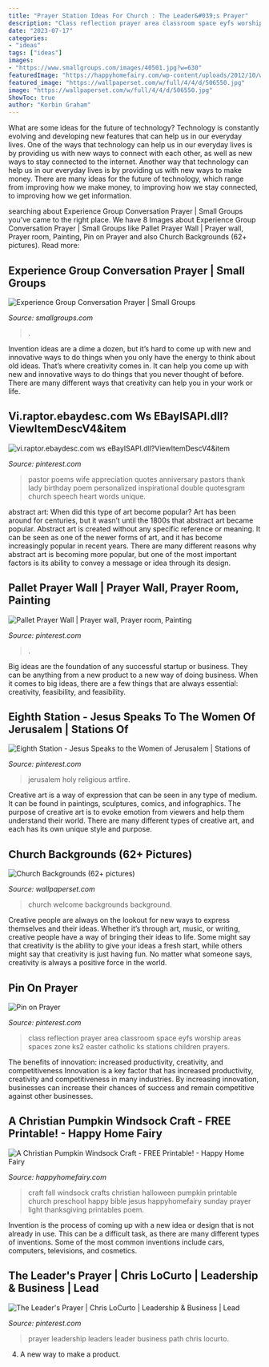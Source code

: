 ```yaml
---
title: "Prayer Station Ideas For Church : The Leader&#039;s Prayer"
description: "Class reflection prayer area classroom space eyfs worship areas spaces zone ks2 easter catholic ks stations children prayers"
date: "2023-07-17"
categories:
- "ideas"
tags: ["ideas"]
images:
- "https://www.smallgroups.com/images/40501.jpg?w=630"
featuredImage: "https://happyhomefairy.com/wp-content/uploads/2012/10/windsock-41.jpg"
featured_image: "https://wallpaperset.com/w/full/4/4/d/506550.jpg"
image: "https://wallpaperset.com/w/full/4/4/d/506550.jpg"
ShowToc: true
author: "Korbin Graham"
---
```



What are some ideas for the future of technology?
Technology is constantly evolving and developing new features that can help us in our everyday lives. One of the ways that technology can help us in our everyday lives is by providing us with new ways to connect with each other, as well as new ways to stay connected to the internet. Another way that technology can help us in our everyday lives is by providing us with new ways to make money. There are many ideas for the future of technology, which range from improving how we make money, to improving how we stay connected, to improving how we get information.

	

		
searching about Experience Group Conversation Prayer | Small Groups you've came to the right place. We have 8 Images about Experience Group Conversation Prayer | Small Groups like Pallet Prayer Wall | Prayer wall, Prayer room, Painting, Pin on Prayer and also Church Backgrounds (62+ pictures). Read more:
		
    
## Experience Group Conversation Prayer | Small Groups

<img loading=lazy src="https://www.smallgroups.com/images/40501.jpg?w=630" onerror="this.onerror=null;this.src='https://tse1.mm.bing.net/th?id=OIP.Yn7VGTf_YfitkIjkN-qWEwHaHa&amp;pid=15.1';" alt="Experience Group Conversation Prayer | Small Groups">

_Source: smallgroups.com_

>. 

	

Invention ideas are a dime a dozen, but it’s hard to come up with new and innovative ways to do things when you only have the energy to think about old ideas. That’s where creativity comes in. It can help you come up with new and innovative ways to do things that you never thought of before. There are many different ways that creativity can help you in your work or life.

    
## Vi.raptor.ebaydesc.com Ws EBayISAPI.dll?ViewItemDescV4&amp;item

<img loading=lazy src="https://i.pinimg.com/736x/db/d6/07/dbd607217007e128aeb16f2226f1a386.jpg" onerror="this.onerror=null;this.src='https://tse1.mm.bing.net/th?id=OIP.N43UncuWw4onIsJMz3eZlwHaFO&amp;pid=15.1';" alt="vi.raptor.ebaydesc.com ws eBayISAPI.dll?ViewItemDescV4&amp;item">

_Source: pinterest.com_

>pastor poems wife appreciation quotes anniversary pastors thank lady birthday poem personalized inspirational double quotesgram church speech heart words unique. 

	

abstract art: When did this type of art become popular?
Art has been around for centuries, but it wasn’t until the 1800s that abstract art became popular. Abstract art is created without any specific reference or meaning. It can be seen as one of the newer forms of art, and it has become increasingly popular in recent years. There are many different reasons why abstract art is becoming more popular, but one of the most important factors is its ability to convey a message or idea through its design.

    
## Pallet Prayer Wall | Prayer Wall, Prayer Room, Painting

<img loading=lazy src="https://i.pinimg.com/736x/dc/5b/0e/dc5b0e129067453c3d820528ad3cf511--prayer-wall-diy-upcycling.jpg" onerror="this.onerror=null;this.src='https://tse3.mm.bing.net/th?id=OIP.BObwrLu8cPEFbfEG8u8bhAHaHa&amp;pid=15.1';" alt="Pallet Prayer Wall | Prayer wall, Prayer room, Painting">

_Source: pinterest.com_

>. 

	

Big ideas are the foundation of any successful startup or business. They can be anything from a new product to a new way of doing business. When it comes to big ideas, there are a few things that are always essential: creativity, feasibility, and feasibility.

    
## Eighth Station - Jesus Speaks To The Women Of Jerusalem | Stations Of

<img loading=lazy src="https://i.pinimg.com/736x/d2/dd/c4/d2ddc4d5888c483e27eb3449fc2bebe5--design-patterns-jerusalem.jpg" onerror="this.onerror=null;this.src='https://tse2.mm.bing.net/th?id=OIP.YdBwApo8gGFChJsxoX4OlgAAAA&amp;pid=15.1';" alt="Eighth Station - Jesus Speaks to the Women of Jerusalem | Stations of">

_Source: pinterest.com_

>jerusalem holy religious artfire. 

	

Creative art is a way of expression that can be seen in any type of medium. It can be found in paintings, sculptures, comics, and infographics. The purpose of creative art is to evoke emotion from viewers and help them understand their world. There are many different types of creative art, and each has its own unique style and purpose.

    
## Church Backgrounds (62+ Pictures)

<img loading=lazy src="https://wallpaperset.com/w/full/4/4/d/506550.jpg" onerror="this.onerror=null;this.src='https://tse3.mm.bing.net/th?id=OIP.feulwvlmBGcsdf54491bgQHaEK&amp;pid=15.1';" alt="Church Backgrounds (62+ pictures)">

_Source: wallpaperset.com_

>church welcome backgrounds background. 

	

Creative people are always on the lookout for new ways to express themselves and their ideas. Whether it’s through art, music, or writing, creative people have a way of bringing their ideas to life. Some might say that creativity is the ability to give your ideas a fresh start, while others might say that creativity is just having fun. No matter what someone says, creativity is always a positive force in the world.

    
## Pin On Prayer

<img loading=lazy src="https://i.pinimg.com/736x/bc/32/5f/bc325fc50fd6f6300f90186830767180--ks-classroom-classroom-ideas.jpg" onerror="this.onerror=null;this.src='https://tse2.mm.bing.net/th?id=OIP.RQFCEhLvrnwHKz2Sn1nX0QHaJ6&amp;pid=15.1';" alt="Pin on Prayer">

_Source: pinterest.com_

>class reflection prayer area classroom space eyfs worship areas spaces zone ks2 easter catholic ks stations children prayers. 

	

The benefits of innovation: increased productivity, creativity, and competitiveness
Innovation is a key factor that has increased productivity, creativity and competitiveness in many industries. By increasing innovation, businesses can increase their chances of success and remain competitive against other businesses.

    
## A Christian Pumpkin Windsock Craft - FREE Printable! - Happy Home Fairy

<img loading=lazy src="https://happyhomefairy.com/wp-content/uploads/2012/10/windsock-41.jpg" onerror="this.onerror=null;this.src='https://tse3.mm.bing.net/th?id=OIP.vGP4h9WmTTXYgi2nAhUYCAHaLH&amp;pid=15.1';" alt="A Christian Pumpkin Windsock Craft - FREE Printable! - Happy Home Fairy">

_Source: happyhomefairy.com_

>craft fall windsock crafts christian halloween pumpkin printable church preschool happy bible jesus happyhomefairy sunday prayer light thanksgiving printables poem. 

	

Invention is the process of coming up with a new idea or design that is not already in use. This can be a difficult task, as there are many different types of inventions. Some of the most common inventions include cars, computers, televisions, and cosmetics.

    
## The Leader&#039;s Prayer | Chris LoCurto | Leadership &amp; Business | Lead

<img loading=lazy src="https://s-media-cache-ak0.pinimg.com/736x/20/29/5d/20295d82bad3fc5898678ab059e5b538.jpg" onerror="this.onerror=null;this.src='https://tse4.mm.bing.net/th?id=OIP.oML7cVNffzm9Pk0H-Dhe6AHaMC&amp;pid=15.1';" alt="The Leader&#039;s Prayer | Chris LoCurto | Leadership &amp; Business | Lead">

_Source: pinterest.com_

>prayer leadership leaders leader business path chris locurto. 

	

4. A new way to make a product.

